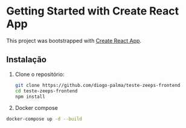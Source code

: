 # Getting Started with Create React App

This project was bootstrapped with [Create React App](https://github.com/facebook/create-react-app).

## Instalação

1. Clone o repositório:
   ```bash
   git clone https://github.com/diogo-palma/teste-zeeps-frontend
   cd teste-zeeps-frontend
   npm install
   ```

2. Docker compose
```bash
docker-compose up -d --build
```